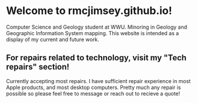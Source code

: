 <!DOCTYPE html>
<html>
  <head>
    <meta charset="utf-8">
    <title>rmcjimsey.github.io</title>
  </head>
  <body>
    <h1>Welcome to rmcjimsey.github.io!</h1>
    <p>Computer Science and Geology student at WWU. Minoring in Geology and Geographic Information System mapping. This website is intended as a display of my current and future work.</p>
    <h2>For repairs related to technology, visit my "Tech repairs" section!</h2>
    <p1>Currently accepting most repairs. I have sufficient repair experience in most Apple products, and most desktop computers. Pretty much any repair is possible so please feel free to message or reach out to recieve a quote!
      </p1>  
  </body>
</html>